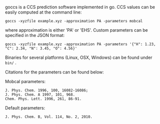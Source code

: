 
goccs is a CCS prediction software implemented in go. CCS values can be
easily computed at the command line:
```
goccs -xyzfile example.xyz -approximation PA -parameters mobcal
```
where approximation is either 'PA' or 'EHS'. Custom parameters can be
specified in the JSON format:
```
goccs -xyzfile example.xyz -approximation PA -parameters '{"H": 1.23, "C": 2.34, "N": 3.45, "O": 4.56}'
```

Binaries for several platforms (Linux, OSX, Windows) can be found under ```bin/``` .

Citations for the parameters can be found below:

Mobcal parameters:
```
J. Phys. Chem. 1996, 100, 16082-16086;
J. Phys. Chem. A 1997, 101, 968.
Chem. Phys. Lett. 1996, 261, 86-91.
```

Default parameters:
```
J. Phys. Chem. B, Vol. 114, No. 2, 2010.
```
